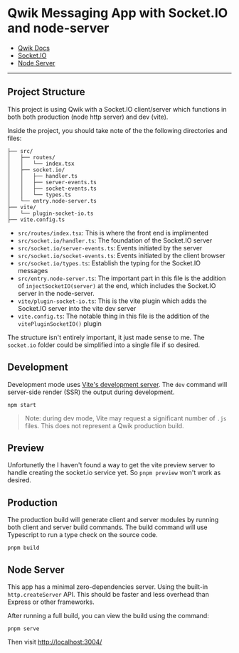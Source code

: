 # Qwik Messaging App with Socket.IO and node-server

- [Qwik Docs](https://qwik.builder.io/)
- [Socket.IO](https://socket.io/)
- [Node Server](https://nodejs.org/dist/latest-v18.x/docs/api/http.html)

---

## Project Structure

This project is using Qwik with a Socket.IO client/server which functions in both both production (node http server) and dev (vite).

Inside the project, you should take note of the the following directories and files:

```
├── src/
│   ├── routes/
│   │   └── index.tsx
│   ├── socket.io/
│   │   ├── handler.ts
│   │   ├── server-events.ts
│   │   ├── socket-events.ts
│   │   └── types.ts
│   └── entry.node-server.ts
├── vite/
│   └── plugin-socket-io.ts
├── vite.config.ts
```

- `src/routes/index.tsx`: This is where the front end is implimented
- `src/socket.io/handler.ts`: The foundation of the Socket.IO server
- `src/socket.io/server-events.ts`: Events initiated by the server
- `src/socket.io/socket-events.ts`: Events initiated by the client browser
- `src/socket.io/types.ts`: Establish the typing for the Socket.IO messages
- `src/entry.node-server.ts`: The important part in this file is the addition of `injectSocketIO(server)` at the end, which includes the Socket.IO server in the node-server.
- `vite/plugin-socket-io.ts`: This is the vite plugin which adds the Socket.IO server into the vite dev server
- `vite.config.ts`: The notable thing in this file is the addition of the `vitePluginSocketIO()` plugin

The structure isn't entirely important, it just made sense to me. The `socket.io` folder could be simplified into a single file if so desired.

## Development

Development mode uses [Vite's development server](https://vitejs.dev/). The `dev` command will server-side render (SSR) the output during development.

```shell
npm start
```

> Note: during dev mode, Vite may request a significant number of `.js` files. This does not represent a Qwik production build.

## Preview

Unfortunetly the I haven't found a way to get the vite preview server to handle creating the socket.io service yet. So `pnpm preview` won't work as desired.

## Production

The production build will generate client and server modules by running both client and server build commands. The build command will use Typescript to run a type check on the source code.

```shell
pnpm build
```

## Node Server

This app has a minimal zero-dependencies server. Using the built-in `http.createServer` API.
This should be faster and less overhead than Express or other frameworks.

After running a full build, you can view the build using the command:

```
pnpm serve
```

Then visit [http://localhost:3004/](http://localhost:3004/)
